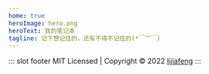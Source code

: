 ```yaml
---
home: true
heroImage: hero.png
heroText: 我的笔记本
tagline: 记下想记住的，还有不得不记住的(*￣︶￣)
---
```

::: slot footer
MIT Licensed | Copyright © 2022 [lijiafeng](https://github.com/moziyan)
:::
